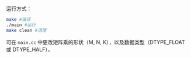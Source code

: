 运行方式：

```bash
make #编译
./main #运行
make clean #清理
```

可在 `main.cc` 中更改矩阵乘的形状（M, N, K），以及数据类型（DTYPE_FLOAT 或 DTYPE_HALF）。

